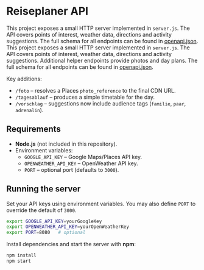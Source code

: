 # Reiseplaner API

This project exposes a small HTTP server implemented in `server.js`. The API covers points of interest, weather data, directions and activity suggestions. The full schema for all endpoints can be found in [openapi.json](openapi.json).
This project exposes a small HTTP server implemented in `server.js`. The API covers points of interest, weather data, directions and activity suggestions. Additional helper endpoints provide photos and day plans. The full schema for all endpoints can be found in [openapi.json](openapi.json).

Key additions:
- `/foto` – resolves a Places `photo_reference` to the final CDN URL.
- `/tagesablauf` – produces a simple timetable for the day.
- `/vorschlag` – suggestions now include audience tags (`familie`, `paar`, `adrenalin`).

## Requirements

- **Node.js** (not included in this repository).
- Environment variables:
  - `GOOGLE_API_KEY` – Google Maps/Places API key.
  - `OPENWEATHER_API_KEY` – OpenWeather API key.
  - `PORT` – optional port (defaults to `3000`).


## Running the server

Set your API keys using environment variables. You may also define `PORT` to override the default of `3000`.

```bash
export GOOGLE_API_KEY=yourGoogleKey
export OPENWEATHER_API_KEY=yourOpenWeatherKey
export PORT=8080   # optional
```

Install dependencies and start the server with **npm**:

```bash
npm install
npm start
```
